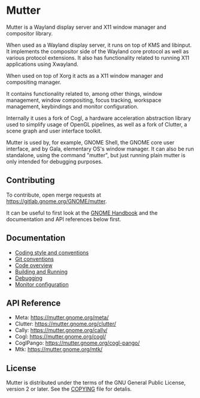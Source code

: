 # Mutter

Mutter is a Wayland display server and X11 window manager and compositor library.

When used as a Wayland display server, it runs on top of KMS and libinput. It
implements the compositor side of the Wayland core protocol as well as various
protocol extensions. It also has functionality related to running X11
applications using Xwayland.

When used on top of Xorg it acts as a X11 window manager and compositing manager.

It contains functionality related to, among other things, window management,
window compositing, focus tracking, workspace management, keybindings and
monitor configuration.

Internally it uses a fork of Cogl, a hardware acceleration abstraction library
used to simplify usage of OpenGL pipelines, as well as a fork of Clutter, a
scene graph and user interface toolkit.

Mutter is used by, for example, GNOME Shell, the GNOME core user interface, and
by  Gala, elementary OS's window manager. It can also be run standalone, using
the  command "mutter", but just running plain mutter is only intended for
debugging purposes.

## Contributing

To contribute, open merge requests at https://gitlab.gnome.org/GNOME/mutter.

It can be useful to first look at the
[GNOME Handbook](https://handbook.gnome.org/development.html) and the
documentation and API references below first.

## Documentation

- [Coding style and conventions](doc/coding-style.md)
- [Git conventions](doc/git-conventions.md)
- [Code overview](doc/code-overview.md)
- [Building and Running](doc/building-and-running.md)
- [Debugging](doc/debugging.md)
- [Monitor configuration](doc/monitor-configuration.md)

## API Reference

- Meta: <https://mutter.gnome.org/meta/>
- Clutter: <https://mutter.gnome.org/clutter/>
- Cally: <https://mutter.gnome.org/cally/>
- Cogl: <https://mutter.gnome.org/cogl/>
- CoglPango: <https://mutter.gnome.org/cogl-pango/>
- Mtk: <https://mutter.gnome.org/mtk/>

## License

Mutter is distributed under the terms of the GNU General Public License,
version 2 or later. See the [COPYING][license] file for detalis.

[bug-tracker]: https://gitlab.gnome.org/GNOME/mutter/issues
[license]: COPYING
